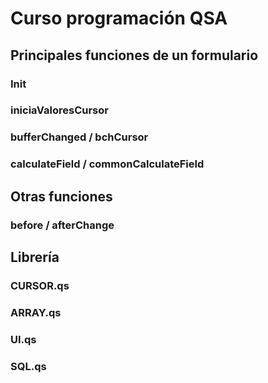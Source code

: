# Curso programación QSA

## Principales funciones de un formulario

### Init

### iniciaValoresCursor

### bufferChanged / bchCursor

### calculateField / commonCalculateField

## Otras funciones

### before / afterChange

## Librería

### CURSOR.qs

### ARRAY.qs

### UI.qs

### SQL.qs


